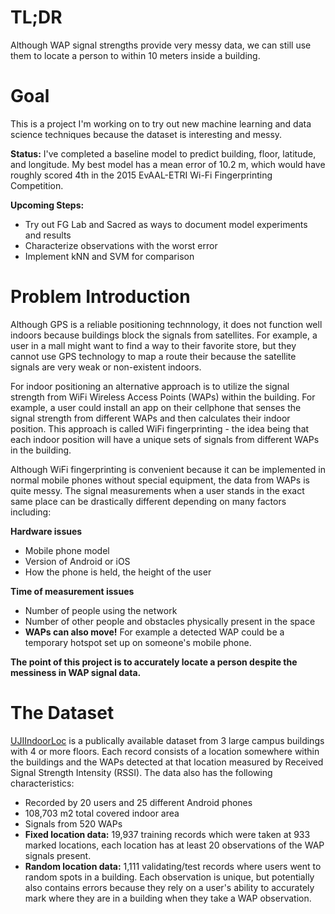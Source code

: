 # TL;DR
Although WAP signal strengths provide very messy data, we can still use them to locate a person to within 10 meters inside a building.

# Goal

This is a project I'm working on to try out new machine learning and data science techniques because the dataset is interesting and messy. 

**Status:** I've completed a baseline model to predict building, floor, latitude, and longitude. My best model has a mean error of 10.2 m, which would have roughly scored 4th in the 2015 EvAAL-ETRI Wi-Fi Fingerprinting Competition.

**Upcoming  Steps:** 
* Try out FG Lab and Sacred as ways to document model experiments and results
* Characterize observations with the worst error
* Implement kNN and SVM for comparison

# Problem Introduction
Although GPS is a reliable positioning technnology, it does not function well indoors because buildings block the signals from satellites.  For example, a user in a mall might want to find a way to their favorite store, but they cannot use GPS technology to map a route their because the satellite signals are very weak or non-existent indoors.

For indoor positioning an alternative approach is to utilize the signal strength from WiFi Wireless Access Points (WAPs) within the building.  For example, a user could install an app on their cellphone that senses the signal strength from different WAPs and then calculates their indoor position. This approach is called WiFi fingerprinting - the idea being that each indoor position will have a unique sets of signals from different WAPs in the building.

Although WiFi fingerprinting is convenient because it can be implemented in normal mobile phones without special equipment, the data from WAPs is quite messy.  The signal measurements when a user stands in the exact same place can be drastically different depending on many factors including:

**Hardware issues**
* Mobile phone model
* Version of Android or iOS
* How the phone is held, the height of the user

**Time of measurement issues**
* Number of people using the network
* Number of other people and obstacles physically present in the space 
* **WAPs can also move!**  For example a detected WAP could be a temporary hotspot set up on someone's mobile phone. 

**The point of this project is to accurately locate a person despite the messiness in WAP signal data.**


# The Dataset
[UJIIndoorLoc](https://archive.ics.uci.edu/ml/datasets/ujiindoorloc) is a publically available dataset from 3 large campus buildings with 4 or more floors. Each record consists of a location somewhere within the buildings and the WAPs detected at that location measured by Received Signal Strength Intensity (RSSI). The data also has the following characteristics:

* Recorded by 20 users and 25 different Android phones
* 108,703 m2 total covered indoor area
* Signals from 520 WAPs
* **Fixed location data:** 19,937 training records which were taken at 933 marked locations, each location has at least 20 observations of the WAP signals present.
* **Random location data:** 1,111 validating/test records where users went to random spots in a building.  Each observation is unique, but potentially also contains errors because they rely on a user's ability to accurately mark where they are in a building when they take a WAP observation.
